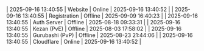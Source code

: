 | 2025-09-16 13:40:55 | Website | Online | 2025-09-16 13:40:52 |
| 2025-09-16 13:40:55 | Registration | Offline | 2025-09-09 16:40:23 |
| 2025-09-16 13:40:55 | Auth Server | Offline | 2025-08-18 09:33:31 |
| 2025-09-16 13:40:55 | Kezan (PvE) | Offline | 2025-08-03 17:58:02 |
| 2025-09-16 13:40:55 | Gurubashi (PvP) | Offline | 2025-08-23 21:44:06 |
| 2025-09-16 13:40:55 | Cloudflare | Online | 2025-09-16 13:40:52 |
